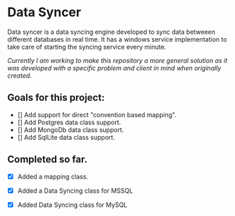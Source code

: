 # Data Syncer #

Data syncer is a data syncing engine developed to sync data betweeen different databases in real time. It has a windows service implementation to take care of starting the syncing service every minute.

*Currently I am working to make this repository a more general solution as it was developed with a specific problem and client in mind when originally created.*

## Goals for this project: ##

- [] Add support for direct "convention based mapping".
- [] Add Postgres data class support.
- [] Add MongoDb data class support.
- [] Add SqlLite data class support.

## Completed so far. ##

- [x] Added a mapping class.
- [x] Added a Data Syncing class for MSSQL
- [x] Added Data Syncing class for MySQL

